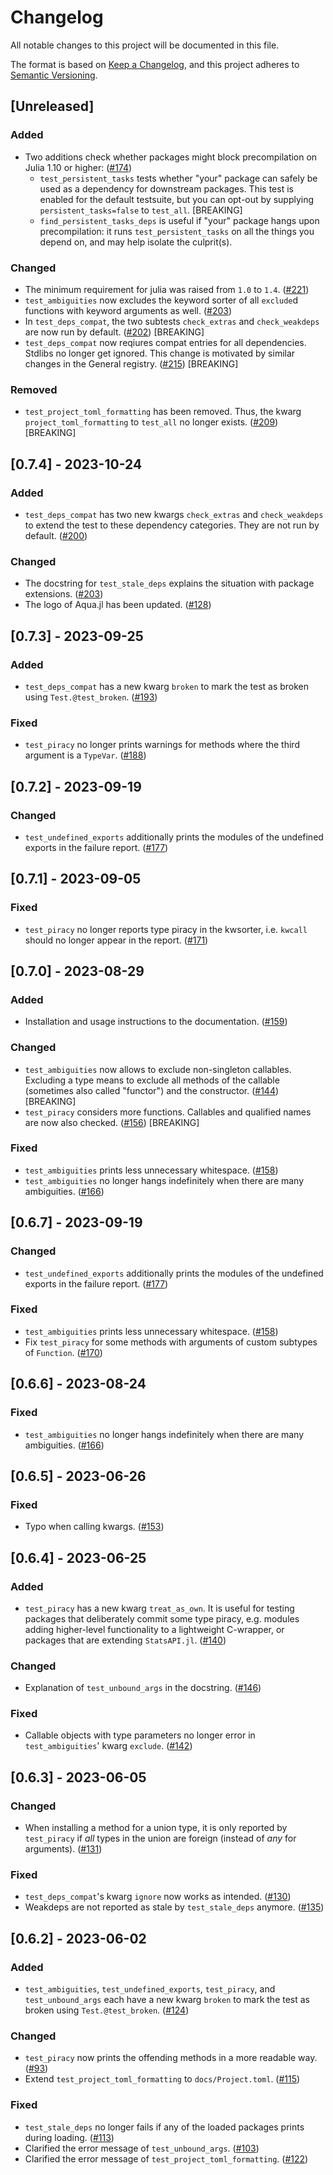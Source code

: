 # Changelog

All notable changes to this project will be documented in this file.

The format is based on [Keep a Changelog](https://keepachangelog.com/en/1.1.0/),
and this project adheres to [Semantic Versioning](https://semver.org/spec/v2.0.0.html).

## [Unreleased]

### Added

- Two additions check whether packages might block precompilation on Julia 1.10 or higher: ([#174](https://github.com/JuliaTesting/Aqua.jl/pull/174))
  + `test_persistent_tasks` tests whether "your" package can safely be used as a dependency for downstream packages. This test is enabled for the default testsuite, but you can opt-out by supplying `persistent_tasks=false` to `test_all`. [BREAKING]
  + `find_persistent_tasks_deps` is useful if "your" package hangs upon precompilation: it runs `test_persistent_tasks` on all the things you depend on, and may help isolate the culprit(s).

### Changed

- The minimum requirement for julia was raised from `1.0` to `1.4`. ([#221](https://github.com/JuliaTesting/Aqua.jl/pull/221))
- `test_ambiguities` now excludes the keyword sorter of all `exclude`d functions with keyword arguments as well. ([#203](https://github.com/JuliaTesting/Aqua.jl/pull/204))
- In `test_deps_compat`, the two subtests `check_extras` and `check_weakdeps` are now run by default. ([#202](https://github.com/JuliaTesting/Aqua.jl/pull/202)) [BREAKING]
- `test_deps_compat` now reqiures compat entries for all dependencies. Stdlibs no longer get ignored. This change is motivated by similar changes in the General registry. ([#215](https://github.com/JuliaTesting/Aqua.jl/pull/215)) [BREAKING]

### Removed

- `test_project_toml_formatting` has been removed. Thus, the kwarg `project_toml_formatting` to `test_all` no longer exists. ([#209](https://github.com/JuliaTesting/Aqua.jl/pull/209)) [BREAKING]


## [0.7.4] - 2023-10-24

### Added

- `test_deps_compat` has two new kwargs `check_extras` and `check_weakdeps` to extend the test to these dependency categories. They are not run by default. ([#200](https://github.com/JuliaTesting/Aqua.jl/pull/200))

### Changed

- The docstring for `test_stale_deps` explains the situation with package extensions. ([#203](https://github.com/JuliaTesting/Aqua.jl/pull/203))
- The logo of Aqua.jl has been updated. ([#128](https://github.com/JuliaTesting/Aqua.jl/pull/128))


## [0.7.3] - 2023-09-25

### Added

- `test_deps_compat` has a new kwarg `broken` to mark the test as broken using `Test.@test_broken`. ([#193](https://github.com/JuliaTesting/Aqua.jl/pull/193))

### Fixed

- `test_piracy` no longer prints warnings for methods where the third argument is a `TypeVar`. ([#188](https://github.com/JuliaTesting/Aqua.jl/pull/188))


## [0.7.2] - 2023-09-19

### Changed

- `test_undefined_exports` additionally prints the modules of the undefined exports in the failure report. ([#177](https://github.com/JuliaTesting/Aqua.jl/pull/177))


## [0.7.1] - 2023-09-05

### Fixed

- `test_piracy` no longer reports type piracy in the kwsorter, i.e. `kwcall` should no longer appear in the report. ([#171](https://github.com/JuliaTesting/Aqua.jl/pull/171))


## [0.7.0] - 2023-08-29

### Added

- Installation and usage instructions to the documentation. ([#159](https://github.com/JuliaTesting/Aqua.jl/pull/159))

### Changed

- `test_ambiguities` now allows to exclude non-singleton callables. Excluding a type means to exclude all methods of the callable (sometimes also called "functor") and the constructor. ([#144](https://github.com/JuliaTesting/Aqua.jl/pull/144)) [BREAKING]
- `test_piracy` considers more functions. Callables and qualified names are now also checked. ([#156](https://github.com/JuliaTesting/Aqua.jl/pull/156)) [BREAKING]

### Fixed

- `test_ambiguities` prints less unnecessary whitespace. ([#158](https://github.com/JuliaTesting/Aqua.jl/pull/158))
- `test_ambiguities` no longer hangs indefinitely when there are many ambiguities. ([#166](https://github.com/JuliaTesting/Aqua.jl/pull/166))


## [0.6.7] - 2023-09-19

### Changed

- `test_undefined_exports` additionally prints the modules of the undefined exports in the failure report. ([#177](https://github.com/JuliaTesting/Aqua.jl/pull/177))

### Fixed

- `test_ambiguities` prints less unnecessary whitespace. ([#158](https://github.com/JuliaTesting/Aqua.jl/pull/158))
- Fix `test_piracy` for some methods with arguments of custom subtypes of `Function`. ([#170](https://github.com/JuliaTesting/Aqua.jl/pull/170))


## [0.6.6] - 2023-08-24

### Fixed

- `test_ambiguities` no longer hangs indefinitely when there are many ambiguities. ([#166](https://github.com/JuliaTesting/Aqua.jl/pull/166))


## [0.6.5] - 2023-06-26

### Fixed

- Typo when calling kwargs. ([#153](https://github.com/JuliaTesting/Aqua.jl/pull/153))


## [0.6.4] - 2023-06-25

### Added

- `test_piracy` has a new kwarg `treat_as_own`. It is useful for testing packages that deliberately commit some type piracy, e.g. modules adding higher-level functionality to a lightweight C-wrapper, or packages that are extending `StatsAPI.jl`. ([#140](https://github.com/JuliaTesting/Aqua.jl/pull/140))

### Changed

- Explanation of `test_unbound_args` in the docstring. ([#146](https://github.com/JuliaTesting/Aqua.jl/pull/146))

### Fixed

- Callable objects with type parameters no longer error in `test_ambiguities`' kwarg `exclude`. ([#142](https://github.com/JuliaTesting/Aqua.jl/pull/142))


## [0.6.3] - 2023-06-05

### Changed

- When installing a method for a union type, it is only reported by `test_piracy` if *all* types in the union are foreign (instead of *any* for arguments). ([#131](https://github.com/JuliaTesting/Aqua.jl/pull/131))

### Fixed

- `test_deps_compat`'s kwarg `ignore` now works as intended. ([#130](https://github.com/JuliaTesting/Aqua.jl/pull/130))
- Weakdeps are not reported as stale by `test_stale_deps` anymore. ([#135](https://github.com/JuliaTesting/Aqua.jl/pull/135))


## [0.6.2] - 2023-06-02

### Added

- `test_ambiguities`, `test_undefined_exports`, `test_piracy`, and `test_unbound_args` each have a new kwarg `broken` to mark the test as broken using `Test.@test_broken`. ([#124](https://github.com/JuliaTesting/Aqua.jl/pull/124))

### Changed

- `test_piracy` now prints the offending methods in a more readable way. ([#93](https://github.com/JuliaTesting/Aqua.jl/pull/93))
- Extend `test_project_toml_formatting` to `docs/Project.toml`. ([#115](https://github.com/JuliaTesting/Aqua.jl/pull/115))

### Fixed

- `test_stale_deps` no longer fails if any of the loaded packages prints during loading. ([#113](https://github.com/JuliaTesting/Aqua.jl/pull/113))
- Clarified the error message of `test_unbound_args`. ([#103](https://github.com/JuliaTesting/Aqua.jl/pull/103))
- Clarified the error message of `test_project_toml_formatting`. ([#122](https://github.com/JuliaTesting/Aqua.jl/pull/122))
